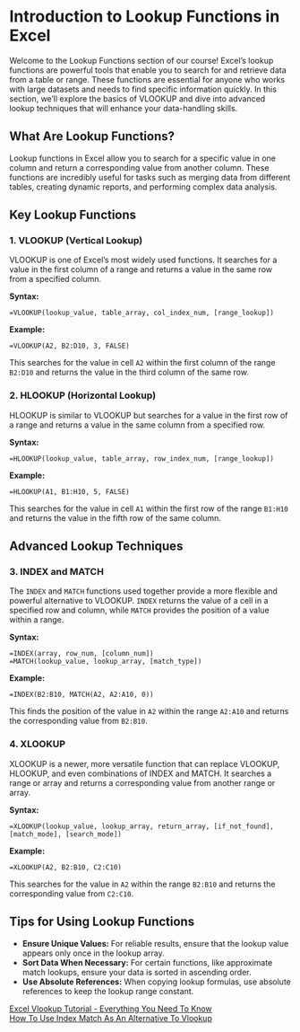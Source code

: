 # Introduction to Lookup Functions in Excel

Welcome to the Lookup Functions section of our course! Excel’s lookup functions are powerful tools that enable you to search for and retrieve data from a table or range. These functions are essential for anyone who works with large datasets and needs to find specific information quickly. In this section, we’ll explore the basics of VLOOKUP and dive into advanced lookup techniques that will enhance your data-handling skills.

## What Are Lookup Functions?

Lookup functions in Excel allow you to search for a specific value in one column and return a corresponding value from another column. These functions are incredibly useful for tasks such as merging data from different tables, creating dynamic reports, and performing complex data analysis.

## Key Lookup Functions

### 1. VLOOKUP (Vertical Lookup)

VLOOKUP is one of Excel’s most widely used functions. It searches for a value in the first column of a range and returns a value in the same row from a specified column.

**Syntax:**
```excel
=VLOOKUP(lookup_value, table_array, col_index_num, [range_lookup])
```
**Example:**
```excel
=VLOOKUP(A2, B2:D10, 3, FALSE)
```
This searches for the value in cell `A2` within the first column of the range `B2:D10` and returns the value in the third column of the same row.

### 2. HLOOKUP (Horizontal Lookup)

HLOOKUP is similar to VLOOKUP but searches for a value in the first row of a range and returns a value in the same column from a specified row.

**Syntax:**
```excel
=HLOOKUP(lookup_value, table_array, row_index_num, [range_lookup])
```
**Example:**
```excel
=HLOOKUP(A1, B1:H10, 5, FALSE)
```
This searches for the value in cell `A1` within the first row of the range `B1:H10` and returns the value in the fifth row of the same column.

## Advanced Lookup Techniques

### 3. INDEX and MATCH

The `INDEX` and `MATCH` functions used together provide a more flexible and powerful alternative to VLOOKUP. `INDEX` returns the value of a cell in a specified row and column, while `MATCH` provides the position of a value within a range.

**Syntax:**
```excel
=INDEX(array, row_num, [column_num])
=MATCH(lookup_value, lookup_array, [match_type])
```
**Example:**
```excel
=INDEX(B2:B10, MATCH(A2, A2:A10, 0))
```
This finds the position of the value in `A2` within the range `A2:A10` and returns the corresponding value from `B2:B10`.

### 4. XLOOKUP

XLOOKUP is a newer, more versatile function that can replace VLOOKUP, HLOOKUP, and even combinations of INDEX and MATCH. It searches a range or array and returns a corresponding value from another range or array.

**Syntax:**
```excel
=XLOOKUP(lookup_value, lookup_array, return_array, [if_not_found], [match_mode], [search_mode])
```
**Example:**
```excel
=XLOOKUP(A2, B2:B10, C2:C10)
```
This searches for the value in `A2` within the range `B2:B10` and returns the corresponding value from `C2:C10`.

## Tips for Using Lookup Functions

- **Ensure Unique Values:** For reliable results, ensure that the lookup value appears only once in the lookup array.
- **Sort Data When Necessary:** For certain functions, like approximate match lookups, ensure your data is sorted in ascending order.
- **Use Absolute References:** When copying lookup formulas, use absolute references to keep the lookup range constant.


[Excel Vlookup Tutorial - Everything You Need To Know](https://youtu.be/d3BYVQ6xIE4)<br>
[How To Use Index Match As An Alternative To Vlookup](https://youtu.be/yH_ArqoB0no)